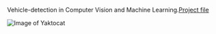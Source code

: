 Vehicle-detection in Computer Vision and Machine Learning.[Project file](https://github.com/rentonhsu/CV_ML_Vehicle-detection/blob/master/project.ipynb)

![Image of Yaktocat](http://imageshack.com/a/img924/7298/FiBfkC.jpg)
